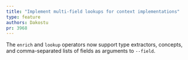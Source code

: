 ```yaml
---
title: "Implement multi-field lookups for context implementations"
type: feature
authors: Dakostu
pr: 3968
---
```


The `enrich` and `lookup` operators now support type extractors, concepts, and
comma-separated lists of fields as arguments to `--field`.
